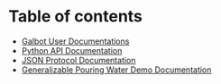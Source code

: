 # Table of contents

* [Galbot User Documentations](README.md)
* [Python API Documentation](GalbotRobot\_Python\_API\_Documentation.md)
* [JSON Protocol Documentation](json-protocol-documentation.md)
* [Generalizable Pouring Water Demo Documentation](generalizable-pouring-water-demo-documentation.md)
